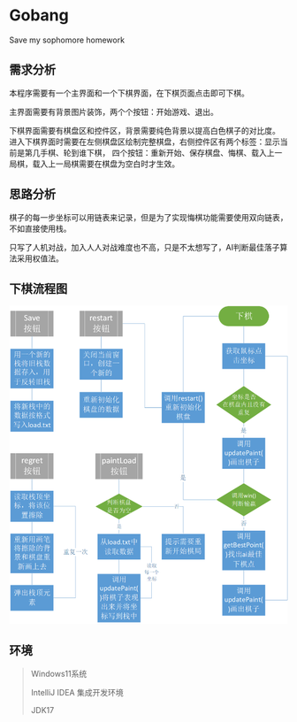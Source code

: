 # Gobang
Save my sophomore homework

## 需求分析

本程序需要有一个主界面和一个下棋界面，在下棋页面点击即可下棋。

主界面需要有背景图片装饰，两个个按钮：开始游戏、退出。

下棋界面需要有棋盘区和控件区，背景需要纯色背景以提高白色棋子的对比度。
进入下棋界面时需要在左侧棋盘区绘制完整棋盘，右侧控件区有两个标签：显示当前是第几手棋、轮到谁下棋，
四个按钮：重新开始、保存棋盘、悔棋、载入上一局棋，载入上一局棋需要在棋盘为空白时才生效。

## 思路分析

棋子的每一步坐标可以用链表来记录，但是为了实现悔棋功能需要使用双向链表，不如直接使用栈。

只写了人机对战，加入人人对战难度也不高，只是不太想写了，AI判断最佳落子算法采用权值法。

## 下棋流程图
![流程图](https://github.com/jacpty/Gobang/blob/main/picture/flowChart.png)

## 环境

> Windows11系统
>
> IntelliJ IDEA 集成开发环境
>
> JDK17
